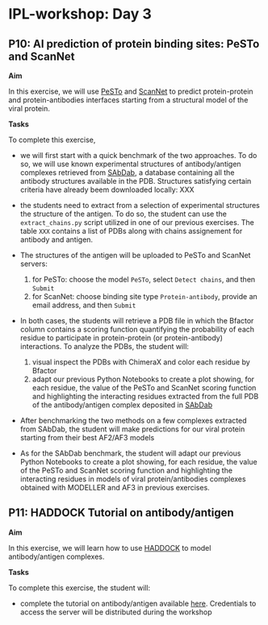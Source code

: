 # IPL-workshop: Day 3

## <a name="P10"></a>P10: AI prediction of protein binding sites: PeSTo and ScanNet

**Aim**

In this exercise, we will use [PeSTo](https://pesto.epfl.ch/) and [ScanNet](http://bioinfo3d.cs.tau.ac.il/ScanNet/) to predict protein-protein and protein-antibodies interfaces starting from a structural model of the viral protein.  

**Tasks**

To complete this exercise,

* we will first start with a quick benchmark of the two approaches. To do so, we will use known experimental structures of antibody/antigen complexes retrieved from [SAbDab](https://opig.stats.ox.ac.uk/webapps/sabdab-sabpred/sabdab), a database containing all the antibody structures available in the PDB. Structures satisfying certain criteria have already beem downloaded locally: XXX

* the students need to extract from a selection of experimental structures the structure of the antigen. To do so, the student can use the ```extract_chains.py``` script utilized in one of our previous exercises. The table ```XXX``` contains a list of PDBs along with chains assignement for antibody and antigen.

* The structures of the antigen will be uploaded to PeSTo and ScanNet servers:
  1. for PeSTo: choose the model ```PeSTo```, select ```Detect chains```, and then ```Submit```
  2. for ScanNet: choose binding site type ```Protein-antibody```,  provide an email address, and then ```Submit```

* In both cases, the students will retrieve a PDB file in which the Bfactor column contains a scoring function quantifying the probability of each residue to participate in protein-protein (or protein-antibody) interactions. To analyze the PDBs, the student will:
  1. visual inspect the PDBs with ChimeraX and color each residue by Bfactor 
  2. adapt our previous Python Notebooks to create a plot showing, for each residue, the value of the PeSTo and ScanNet scoring function and highlighting the interacting residues extracted from the full PDB of the antibody/antigen complex deposited in [SAbDab](https://opig.stats.ox.ac.uk/webapps/sabdab-sabpred/sabdab)

* After benchmarking the two methods on a few complexes extracted from SAbDab, the student will make predictions for our viral protein starting from their best AF2/AF3 models

* As for the SAbDab benchmark, the student will adapt our previous Python Notebooks to create a plot showing, for each residue, the value of the PeSTo and ScanNet scoring function and highlighting the interacting residues in models of viral protein/antibodies complexes obtained with MODELLER and AF3 in previous exercises.


## <a name="P11"></a>P11: HADDOCK Tutorial on antibody/antigen

**Aim**

In this exercise, we will learn how to use [HADDOCK](https://rascar.science.uu.nl/haddock2.4/) to model antibody/antigen complexes. 

**Tasks**

To complete this exercise, the student will:

* complete the tutorial on antibody/antigen available [here](https://www.bonvinlab.org/education/HADDOCK24/HADDOCK24-antibody-antigen-basic/). Credentials to access the server will be distributed during the workshop
